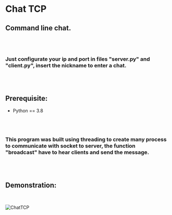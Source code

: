 # Chat TCP
## Command line chat.
<br />
<br />

### Just configurate your ip and port in files "server.py" and "client.py", insert the nickname to enter a chat.
<br />
<br />

## Prerequisite:
* Python == 3.8
<br />
<br />

### This program was built using threading to create many process to communicate with socket to server, the function "broadcast" have to hear clients and send the message.
<br />
<br />

## Demonstration:
<br />

![ChatTCP](https://user-images.githubusercontent.com/84480522/159477860-5079cf73-f9f4-491a-b32e-331181247e4d.gif)